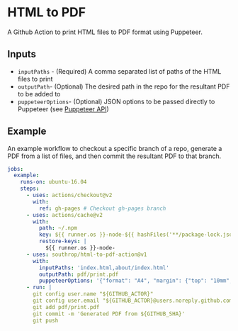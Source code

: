 # HTML to PDF

A Github Action to print HTML files to PDF format using Puppeteer.

## Inputs

* `inputPaths` - (Required) A comma separated list of paths of the HTML files to print
* `outputPath`- (Optional) The desired path in the repo for the resultant PDF to be added to
* `puppeteerOptions`- (Optional) JSON options to be passed directly to Puppeteer (see [Puppeteer API](https://github.com/puppeteer/puppeteer/blob/main/docs/api.md#pagepdfoptions))

## Example

An example workflow to checkout a specific branch of a repo, generate a PDF from a list of files, and then commit the resultant PDF to that branch.

```yaml
jobs:
  example:
    runs-on: ubuntu-16.04
    steps:
      - uses: actions/checkout@v2
        with:
          ref: gh-pages # Checkout gh-pages branch
      - uses: actions/cache@v2
        with:
          path: ~/.npm
          key: ${{ runner.os }}-node-${{ hashFiles('**/package-lock.json') }}
          restore-keys: |
            ${{ runner.os }}-node-
      - uses: southrop/html-to-pdf-action@v1
        with:
          inputPaths: 'index.html,about/index.html'
          outputPath: pdf/print.pdf
          puppeteerOptions: '{"format": "A4", "margin": {"top": "10mm", "left": "10mm", "right": "10mm", "bottom": "10mm"}}'
      - run: |
        git config user.name "${GITHUB_ACTOR}"
        git config user.email "${GITHUB_ACTOR}@users.noreply.github.com"
        git add pdf/print.pdf
        git commit -m 'Generated PDF from ${GITHUB_SHA}'
        git push
```
